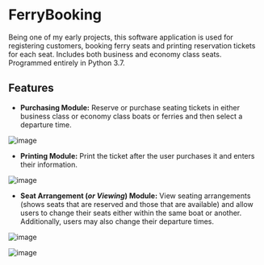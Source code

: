# FerryBooking
Being one of my early projects, this software application is used for registering customers, booking ferry seats and printing reservation tickets for each seat.
Includes both business and economy class seats. Programmed entirely in Python 3.7. 

## Features
- **Purchasing Module:** Reserve or purchase seating tickets in either business class or economy class boats or ferries and then select a departure time.

![image](https://github.com/AK1o9/FerryBooking/assets/96708800/111bd038-26ea-4530-909e-1963536b3e0a)

- **Printing Module:** Print the ticket after the user purchases it and enters their information.

![image](https://github.com/AK1o9/FerryBooking/assets/96708800/b4087093-32c7-447e-b8c7-37cfede0adb4)

- **Seat Arrangement (*or Viewing*) Module:** View seating arrangements (shows seats that are reserved and those that are available) and allow users to change their seats either within the same boat or another. Additionally, users may also change their departure times.

![image](https://github.com/AK1o9/FerryBooking/assets/96708800/fa1e7f5d-3ea8-4c4d-8947-27c51e142f00)

![image](https://github.com/AK1o9/FerryBooking/assets/96708800/be9244b3-d784-4e11-ae1f-7d6bbb6e0682)

